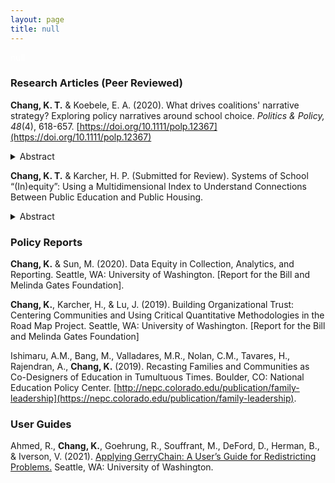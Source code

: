 ```yaml
---
layout: page
title: null
---
```


<body><p style="color:#FFFFFF";>null</p></body>

### Research Articles (Peer Reviewed)

**Chang, K. T.** & Koebele, E. A. (2020). What drives coalitions' narrative strategy? Exploring policy narratives around school choice. *Politics & Policy, 48*(4), 618-657. [https://doi.org/10.1111/polp.12367](https://doi.org/10.1111/polp.12367)

<details>
  <summary>Abstract</summary>
  
<p style="line-height:2;">Policy actors use narratives strategically to attempt to influence the political contexts in which they participate. This study employs the Narrative Policy Framework (NPF) to examine policy actors' narratives around the issue of state-level school choice policy. Specifically, we seek to determine why coalitions of policy actors use a narrative strategy called the devil-angel shift. While traditional NPF hypotheses speculate that use of this strategy is driven by whether coalitions perceive themselves as policy winners or losers, recent studies suggest that use of this strategy may be better indicated by a coalition's policy position. To investigate this, we analyze legislative testimony related to two state-level senate bills that sought to enact a universal school voucher program in Nevada. We find that a coalition's policy position better reflects their use of the devil-angel shift narrative strategy over time, and we posit two potential explanations for the link between policy positions and narrative strategy.</p>
</details>

**Chang, K. T.** & Karcher, H. P. (Submitted for Review). Systems of School “(In)equity”: Using a Multidimensional Index to Understand Connections Between Public Education and Public Housing.

<details>
  <summary>Abstract</summary>
  
<p style="line-height:2;">Public education and public housing partnerships have grown in popularity; yet, the relationship between public education and public housing is mixed in the existing literature. Research often focuses on student outcomes exclusively, neglecting to investigate the ways multiple policy systems can impact student experiences. We examine the spatial relationship between public education and public housing in Seattle, Washington. This paper asks: 1.) What type of public schools do students living in public housing attend?; and 2.) How do the systems of public housing and public schooling distribute resources across schools? To answer these questions, we create a novel, critically informed multidimensional systems-level index and implement it using publicly available data. Findings reveal that students who live in public housing have access to schools with lower student-teacher ratios and a higher percentage of teachers of color. These findings reveal trends pointing towards public resource equality, which we contextualize in discussions alongside of educational equity.</p>
</details>

### Policy Reports 

**Chang, K.** & Sun, M. (2020). Data Equity in Collection, Analytics, and Reporting. Seattle, WA: University of Washington. [Report for the Bill and Melinda Gates Foundation].

**Chang, K.**, Karcher, H., & Lu, J. (2019). Building Organizational Trust: Centering Communities and Using Critical Quantitative Methodologies in the Road Map Project. Seattle, WA: University of Washington. [Report for the Bill and Melinda Gates Foundation]

Ishimaru, A.M., Bang, M., Valladares, M.R., Nolan, C.M., Tavares, H., Rajendran, A., **Chang, K.** (2019). Recasting Families and Communities as Co-Designers of Education in Tumultuous Times. Boulder, CO: National Education Policy Center. [http://nepc.colorado.edu/publication/family-leadership](https://nepc.colorado.edu/publication/family-leadership).

### User Guides

Ahmed, R., **Chang, K.**, Goehrung, R., Souffrant, M., DeFord, D., Herman, B., & Iverson, V. (2021). <a href="https://uwescience.github.io/DSSG2021-redistricting-website/guide/" target=_blank>Applying GerryChain: A User’s Guide for Redistricting Problems.</a> Seattle, WA: University of Washington.
